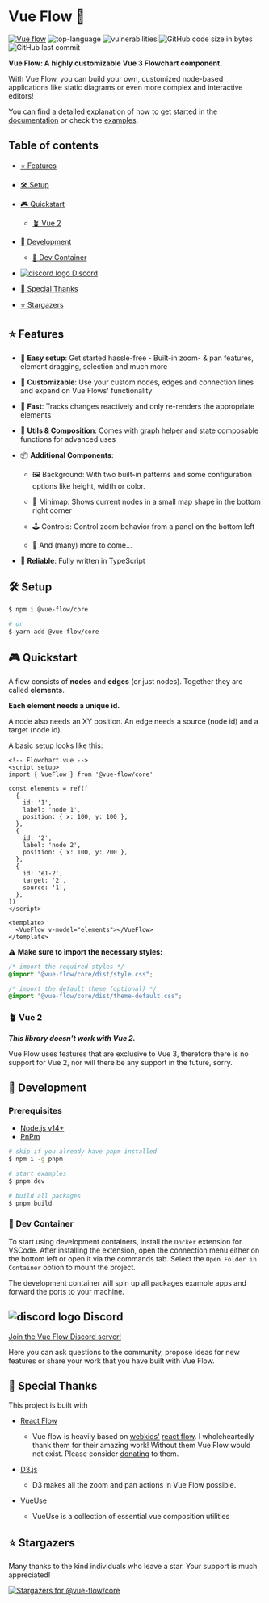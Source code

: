# Vue Flow 🌊

[![Vue flow](vue-flow.gif)](https://vueflow.dev/)
![top-language](https://img.shields.io/github/languages/top/bcakmakoglu/vue-flow)
![vulnerabilities](https://img.shields.io/snyk/vulnerabilities/github/bcakmakoglu/vue-flow)
![GitHub code size in bytes](https://img.shields.io/github/languages/code-size/bcakmakoglu/vue-flow)
![GitHub last commit](https://img.shields.io/github/last-commit/bcakmakoglu/vue-flow)

__Vue Flow: A highly customizable Vue 3 Flowchart component.__

With Vue Flow, you can build your own, customized node-based applications like static diagrams or even more complex and
interactive editors!

You can find a detailed explanation of how to get started in the [documentation](https://vueflow.dev/guide/) or check
the [examples](https://vueflow.dev/examples/).

## Table of contents

* [⭐️ Features](#-features)

* [🛠 Setup](#-setup)

* [🎮 Quickstart](#-quickstart)
  
  + [🪴 Vue 2](#-vue-2)

* [🧪 Development](#-development)
  
  + [🐳 Dev Container](#-dev-container)

* [![discord logo](https://api.iconify.design/logos:discord-icon.svg) Discord](#-discord)

* [💝 Special Thanks](#-special-thanks)

* [⭐ Stargazers](#-stargazers)

## ⭐️ Features

- 👶 __Easy setup__: Get started hassle-free - Built-in zoom- & pan features, element dragging, selection and much more

- 🎨 __Customizable__: Use your custom nodes, edges and connection lines and expand on Vue Flows' functionality

- 🚀 __Fast__: Tracks changes reactively and only re-renders the appropriate elements

- 🧲 __Utils & Composition__: Comes with graph helper and state composable functions for advanced uses

- 📦 __Additional Components__:

  - 🖼 Background: With two built-in patterns and some configuration options like height, width or color.

  - 🧭 Minimap: Shows current nodes in a small map shape in the bottom right corner

  - 🕹 Controls: Control zoom behavior from a panel on the bottom left

  - 🤖 And (many) more to come...

- 🦾 __Reliable__: Fully written in TypeScript

## 🛠 Setup

```bash
$ npm i @vue-flow/core

# or
$ yarn add @vue-flow/core
```

## 🎮 Quickstart

A flow consists of __nodes__ and __edges__ (or just nodes). 
Together they are called __elements__.

__Each element needs a unique id.__ 

A node also needs an XY position.
An edge needs a source (node id) and a target (node id). 

A basic setup looks like this:

```vue
<!-- Flowchart.vue -->
<script setup>
import { VueFlow } from '@vue-flow/core'

const elements = ref([
  {
    id: '1',
    label: 'node 1',
    position: { x: 100, y: 100 },
  },
  {
    id: '2',
    label: 'node 2',
    position: { x: 100, y: 200 },
  },
  {
    id: 'e1-2',
    target: '2',
    source: '1',
  },
])
</script>

<template>
  <VueFlow v-model="elements"></VueFlow>
</template>
```


⚠️ __Make sure to import the necessary styles:__

```css
/* import the required styles */
@import "@vue-flow/core/dist/style.css";

/* import the default theme (optional) */
@import "@vue-flow/core/dist/theme-default.css";
```

### 🪴 Vue 2

**_This library doesn't work with Vue 2._**

Vue Flow uses features that are exclusive to Vue 3, therefore
there is no support for Vue 2, nor will there be any support in the future, sorry.

## 🧪 Development

### Prerequisites

- [Node.js v14+](https://nodejs.org/)
- [PnPm](https://pnpm.io/)


```bash
# skip if you already have pnpm installed
$ npm i -g pnpm

# start examples
$ pnpm dev

# build all packages
$ pnpm build
```

### 🐳 Dev Container

To start using development containers, install the `Docker` extension
for VSCode.
After installing the extension, open the connection menu either
on the bottom left or open it via the commands tab.
Select the `Open Folder in Container` option to mount the project.

The development container will spin up all packages example apps and forward
the ports to your machine.

## ![discord logo](https://api.iconify.design/logos:discord-icon.svg) Discord

[Join the Vue Flow Discord server!](https://discord.gg/z4FMpfTugW)

Here you can ask questions to the community, propose ideas for new features
or share your work that you have built with Vue Flow.

## 💝 Special Thanks

This project is built with

- [React Flow](https://reactflow.dev/)
  - Vue flow is heavily based on [webkids'](https://webkid.io/) [react flow](https://reactflow.dev/). I wholeheartedly thank
  them for their amazing work! Without them Vue Flow would not exist.
  Please consider [donating](https://github.com/sponsors/wbkd) to them.

- [D3.js](https://d3js.org/)
  - D3 makes all the zoom and pan actions in Vue Flow possible.

- [VueUse](https://vueuse.org/)
  - VueUse is a collection of essential vue composition utilities

## ⭐ Stargazers

Many thanks to the kind individuals who leave a star.
Your support is much appreciated!

[![Stargazers for @vue-flow/core](https://reporoster.com/stars/bcakmakoglu/vue-flow)](https://github.com/bcakmakoglu/vue-flow/stargazers)
